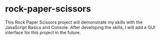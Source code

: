# rock-paper-scissors

This Rock Paper Scissors project will demonstrate my skills with the JavaScript Basics and Console.
After developing the skills, I will add a GUI interface for this project in the future.